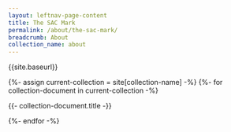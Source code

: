 ```yaml
---
layout: leftnav-page-content
title: The SAC Mark
permalink: /about/the-sac-mark/
breadcrumb: About
collection_name: about
---
```


<p>{{site.baseurl}}</p>

{%- assign current-collection = site[collection-name] -%}
{%- for collection-document in current-collection -%}
  <p>{{- collection-document.title -}}</p>
{%- endfor -%}
